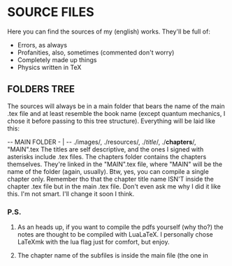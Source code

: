 # SOURCE FILES
Here you can find the sources of my (english) works. They'll be full of:
* Errors, as always
* Profanities, also, sometimes (commented don't worry)
* Completely made up things
* Physics written in TeX

## FOLDERS TREE
The sources will always be in a main folder that bears the name of the main .tex file and at least resemble the book name (except quantum mechanics, I chose it before passing to this tree structure). Everything will be laid like this:

-- MAIN FOLDER - |
		  -- ./images/, ./resources/, ./*title*/, ./**chapters**/, "MAIN".tex
The titles are self descriptive, and the ones I signed with asterisks include .tex files.
The chapters folder contains the chapters themselves. They're linked in the "MAIN".tex file, where "MAIN" will be the name of the folder (again, usually).
Btw, yes, you can compile a single chapter only. Remember tho that the chapter title name ISN'T inside the chapter .tex file but in the main .tex file.
Don't even ask me why I did it like this. I'm not smart. I'll change it soon I think.


### P.S.
1. As an heads up, if you want to compile the pdfs yourself (why tho?) the notes are thought to be compiled with LuaLaTeX. I personally chose LaTeXmk with the lua flag just for comfort, but enjoy.

2. The chapter name of the subfiles is inside the main file (the one in 

